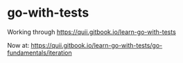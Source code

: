 # go-with-tests

Working through https://quii.gitbook.io/learn-go-with-tests


Now at: https://quii.gitbook.io/learn-go-with-tests/go-fundamentals/iteration